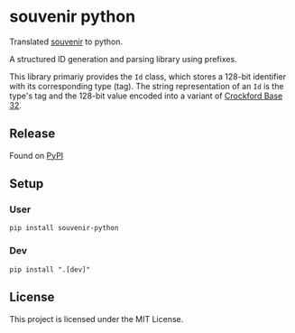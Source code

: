 # souvenir python

Translated [souvenir](https://github.com/j5pr/souvenir) to python.

A structured ID generation and parsing library using prefixes.

This library primariy provides the `Id` class, which stores a 128-bit identifier
with its corresponding type (tag). The string representation of an `Id` is the
type's tag and the 128-bit value encoded into a variant of
[Crockford Base 32](https://www.crockford.com/base32.html).

## Release

Found on [PyPI](https://pypi.org/project/souvenir-python/)

## Setup

### User

```
pip install souvenir-python
```

### Dev

```
pip install ".[dev]"
```

## License

This project is licensed under the MIT License.
